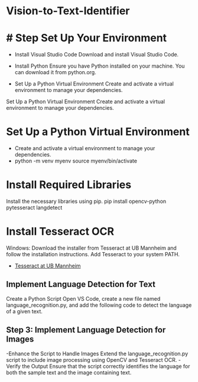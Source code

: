 # Vision-to-Text-Identifier
# # Step  Set Up Your Environment
- Install Visual Studio Code
Download and install Visual Studio Code.

- Install Python
Ensure you have Python installed on your machine. You can download it from python.org.

- Set Up a Python Virtual Environment
Create and activate a virtual environment to manage your dependencies.

Set Up a Python Virtual Environment
Create and activate a virtual environment to manage your dependencies.

# Set Up a Python Virtual Environment
- Create and activate a virtual environment to manage your dependencies.
- python -m venv myenv
source myenv/bin/activate

# Install Required Libraries
Install the necessary libraries using pip.
pip install opencv-python pytesseract langdetect

# Install Tesseract OCR

Windows: Download the installer from Tesseract at UB Mannheim and follow the installation instructions. Add Tesseract to your system PATH.
- [Tesseract at UB Mannheim](https://github.com/UB-Mannheim/tesseract/wiki)

##  Implement Language Detection for Text
Create a Python Script
Open VS Code, create a new file named language_recognition.py, and add the following code to detect the language of a given text.

## Step 3: Implement Language Detection for Images

-Enhance the Script to Handle Images
Extend the language_recognition.py script to include image processing using OpenCV and Tesseract OCR.
-Verify the Output
Ensure that the script correctly identifies the language for both the sample text and the image containing text.
